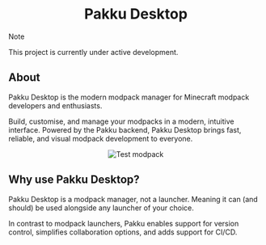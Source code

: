 <div align="center">

# Pakku Desktop

</div>

> [!NOTE]  
> This project is currently under active development.

## About

Pakku Desktop is the modern modpack manager for Minecraft modpack developers and enthusiasts.

Build, customise, and manage your modpacks in a modern, intuitive interface. Powered by the Pakku backend, Pakku Desktop brings fast, reliable, and visual modpack development to everyone.

<p align="center">
  <img
    src="https://github.com/user-attachments/assets/3acfc616-e498-490f-aa52-c65f79e429a4"
    alt="Test modpack"
  />
</p>

## Why use Pakku Desktop?

Pakku Desktop is a modpack manager, not a launcher. Meaning it can (and should) be used alongside any launcher of your choice.

In contrast to modpack launchers, Pakku enables support for version control, simplifies collaboration options, and adds support for CI/CD.
